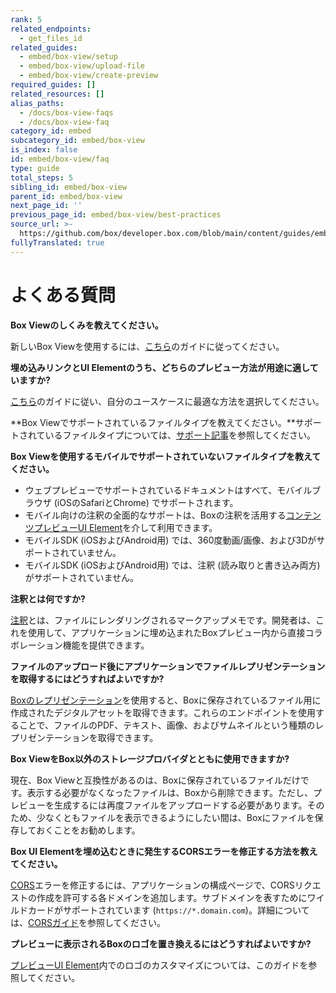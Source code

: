 ```yaml
---
rank: 5
related_endpoints:
  - get_files_id
related_guides:
  - embed/box-view/setup
  - embed/box-view/upload-file
  - embed/box-view/create-preview
required_guides: []
related_resources: []
alias_paths:
  - /docs/box-view-faqs
  - /docs/box-view-faq
category_id: embed
subcategory_id: embed/box-view
is_index: false
id: embed/box-view/faq
type: guide
total_steps: 5
sibling_id: embed/box-view
parent_id: embed/box-view
next_page_id: ''
previous_page_id: embed/box-view/best-practices
source_url: >-
  https://github.com/box/developer.box.com/blob/main/content/guides/embed/box-view/faq.md
fullyTranslated: true
---
```

# よくある質問

**Box Viewのしくみを教えてください。**

新しいBox Viewを使用するには、[こちら](guide://embed/box-view/setup)のガイドに従ってください。

**埋め込みリンクとUI Elementのうち、どちらのプレビュー方法が用途に適していますか?**

[こちら](guide://embed/box-view/create-preview)のガイドに従い、自分のユースケースに最適な方法を選択してください。

**Box Viewでサポートされているファイルタイプを教えてください。**サポートされているファイルタイプについては、[サポート記事][file_types]を参照してください。

**Box Viewを使用するモバイルでサポートされていないファイルタイプを教えてください。**

* ウェブプレビューでサポートされているドキュメントはすべて、モバイルブラウザ (iOSのSafariとChrome) でサポートされます。
* モバイル向けの注釈の全面的なサポートは、Boxの注釈を活用する[コンテンツプレビューUI Element](guide://embed/ui-elements/preview)を介して利用できます。
* モバイルSDK (iOSおよびAndroid用) では、360度動画/画像、および3Dがサポートされていません。
* モバイルSDK (iOSおよびAndroid用) では、注釈 (読み取りと書き込み両方) がサポートされていません。

**注釈とは何ですか?**

[注釈][annotations]とは、ファイルにレンダリングされるマークアップメモです。開発者は、これを使用して、アプリケーションに埋め込まれたBoxプレビュー内から直接コラボレーション機能を提供できます。

**ファイルのアップロード後にアプリケーションでファイルレプリゼンテーションを取得するにはどうすればよいですか?**

[Boxのレプリゼンテーション](guide://representations)を使用すると、Boxに保存されているファイル用に作成されたデジタルアセットを取得できます。これらのエンドポイントを使用することで、ファイルのPDF、テキスト、画像、およびサムネイルという種類のレプリゼンテーションを取得できます。

**Box ViewをBox以外のストレージプロバイダとともに使用できますか?**

現在、Box Viewと互換性があるのは、Boxに保存されているファイルだけです。表示する必要がなくなったファイルは、Boxから削除できます。ただし、プレビューを生成するには再度ファイルをアップロードする必要があります。そのため、少なくともファイルを表示できるようにしたい間は、Boxにファイルを保存しておくことをお勧めします。

**Box UI Elementを埋め込むときに発生するCORSエラーを修正する方法を教えてください。**

[CORS][cors]エラーを修正するには、アプリケーションの構成ページで、CORSリクエストの作成を許可する各ドメインを追加します。サブドメインを表すためにワイルドカードがサポートされています (`https://*.domain.com`)。詳細については、[CORSガイド](g://security/cors)を参照してください。

**プレビューに表示されるBoxのロゴを置き換えるにはどうすればよいですか?**

[プレビューUI Element](g://embed/ui-elements/logo)内でのロゴのカスタマイズについては、このガイドを参照してください。

<!-- i18n-enable localize-links -->

[file_types]: https://support.box.com/hc/ja/articles/360043695794-Box-Content-Previewでサポートされるファイル

<!-- i18n-enable localize-links -->

[annotations]: g://embed/ui-elements/annotations

[cors]: g://security/cors
